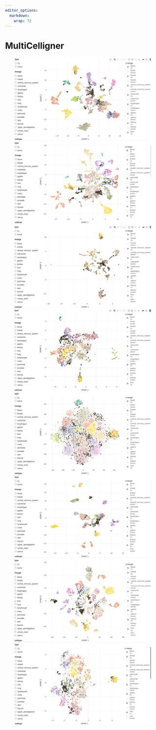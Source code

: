 ```yaml
---
editor_options:
  markdown:
    wrap: 72
---
```


# MultiCelligner

<p align="center">

<img src="png/exp_umap.png" alt="Expression UMAP" width="450"/>
<img src="png/meth_umap.png" alt="Descrizione 2" width="450"/>
<img src="png/mut_umap.png" alt="Descrizione 3" width="450"/>
<img src="png/MoNETA_umap.png" alt="Descrizione 4" width="450"/> <br>
<img src="png/MoNETA_tSNE.png" alt="Descrizione 5" width="450"/>
<img src="png/MOFA_umap.png" alt="Descrizione 6" width="450"/>
<img src="png/MOFA_tSNE.png" alt="Descrizione 7" width="450"/>
<img src="png/SNF_umap.png" alt="Descrizione 8" width="450"/>

</p>
